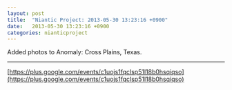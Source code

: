 ```yaml
---
layout: post
title:  "Niantic Project: 2013-05-30 13:23:16 +0900"
date:   2013-05-30 13:23:16 +0900
categories: nianticproject
---
```

Added photos to Anomaly: Cross Plains, Texas.
- - -
[https://plus.google.com/events/c1uojs1fqclsp51l18b0hsqiqso](https://plus.google.com/events/c1uojs1fqclsp51l18b0hsqiqso)
